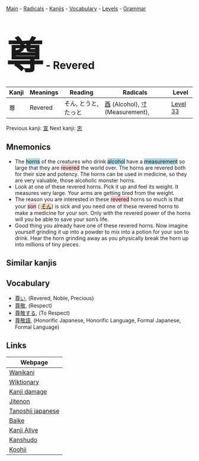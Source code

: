 <style> bigfont {font-size: 100px}</style>
[Main](../README.md) -
[Radicals](../radicals.md) -
[Kanjis](../kanjis.md) -
[Vocabulary](../vocabulary.md) -
[Levels](../levels.md) -
[Grammar](../grammar.md)
# <bigfont> 尊</bigfont> - Revered 

| Kanji | Meanings | Reading | Radicals | Level |
| --- | --- | --- | --- | --- |
| 尊 | Revered | そん, とうと, たっと | [酉](../radicals/酉.md) (Alcohol), [寸](../radicals/寸.md) (Measurement),  | [Level 33](../levels/wk_level33.md) |

Previous kanji: [宣](宣.md) Next kanji: [忠](忠.md) 

## Mnemonics
 * The <span style="background-color:#ADD8E6"> horns</span> of the creatures who drink <span style="background-color:#ADD8E6"> alcohol</span> have a <span style="background-color:#ADD8E6"> measurement</span> so large that they are <span style="background-color:#ffcccb"> revered</span> the world over. The horns are revered both for their size and potency. The horns can be used in medicine, so they are very valuable, those alcoholic monster horns.
* Look at one of these revered horns. Pick it up and feel its weight. It measures very large. Your arms are getting tired from the weight.
* The reason you are interested in these <span style="background-color:#ffcccb"> revered</span> horns so much is that your <span style="background-color:#ffcccb"> son</span> (<span style="background-color:#fed8b1"> [そん](https://jisho.org/search/そん)</span>) is sick and you need one of these revered horns to make a medicine for your son. Only with the revered power of the horns will you be able to save your son’s life.
* Good thing you already have one of these revered horns. Now imagine yourself grinding it up into a powder to mix into a potion for your son to drink. Hear the horn grinding away as you physically break the horn up into millions of tiny pieces.


## Similar kanjis
 


## Vocabulary
 * [尊い](../vocabulary/尊.md), (Revered, Noble, Precious)
* [尊敬](../vocabulary/尊.md), (Respect)
* [尊敬する](../vocabulary/尊.md), (To Respect)
* [尊敬語](../vocabulary/尊.md), (Honorific Japanese, Honorific Language, Formal Japanese, Formal Language)



## Links 

| Webpage |
| --- |
| [Wanikani          ](https://www.wanikani.com/kanji/尊) |
| [Wiktionary        ](https://en.wiktionary.org/wiki/尊) |
| [Kanji damage      ](http://www.kanjidamage.com/kanji/search?utf8=✓&q=尊) |
| [Jitenon           ](https://jitenon.com/kanji/尊) |
| [Tanoshii japanese ](https://www.tanoshiijapanese.com/dictionary/kanji.cfm?k=尊) |
| [Baike             ](https://baike.baidu.com/item/尊) |
| [Kanji Alive       ](https://app.kanjialive.com/尊) |
| [Kanshudo          ](https://www.kanshudo.com/searchmn?q=尊) |
| [Koohii            ](https://kanji.koohii.com/study/kanji/尊) |
